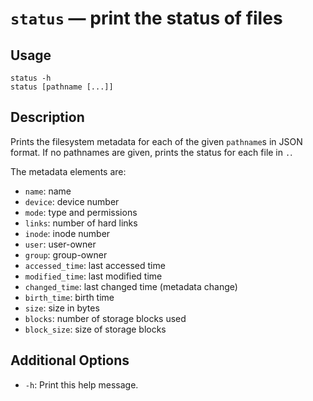 # `status` — print the status of files

## Usage

```
status -h
status [pathname [...]]
```

## Description

Prints the filesystem metadata for each of the given `pathname`s in JSON format.
If no pathnames are given, prints the status for each file in `.`.

The metadata elements are:

* `name`: name
* `device`: device number
* `mode`: type and permissions
* `links`: number of hard links
* `inode`: inode number
* `user`: user-owner
* `group`: group-owner
* `accessed_time`: last accessed time
* `modified_time`: last modified time
* `changed_time`: last changed time (metadata change)
* `birth_time`: birth time
* `size`: size in bytes
* `blocks`: number of storage blocks used
* `block_size`: size of storage blocks

## Additional Options

* `-h`: Print this help message.
